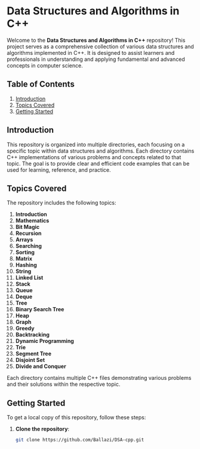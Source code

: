 # Data Structures and Algorithms in C++

Welcome to the **Data Structures and Algorithms in C++** repository! This project serves as a comprehensive collection of various data structures and algorithms implemented in C++. It is designed to assist learners and professionals in understanding and applying fundamental and advanced concepts in computer science.

## Table of Contents

1. [Introduction](#introduction)
2. [Topics Covered](#topics-covered)
3. [Getting Started](#getting-started)

## Introduction

This repository is organized into multiple directories, each focusing on a specific topic within data structures and algorithms. Each directory contains C++ implementations of various problems and concepts related to that topic. The goal is to provide clear and efficient code examples that can be used for learning, reference, and practice.

## Topics Covered

The repository includes the following topics:

1. **Introduction**
2. **Mathematics**
3. **Bit Magic**
4. **Recursion**
5. **Arrays**
6. **Searching**
7. **Sorting**
8. **Matrix**
9. **Hashing**
10. **String**
11. **Linked List**
12. **Stack**
13. **Queue**
14. **Deque**
15. **Tree**
16. **Binary Search Tree**
17. **Heap**
18. **Graph**
19. **Greedy**
20. **Backtracking**
21. **Dynamic Programming**
22. **Trie**
23. **Segment Tree**
24. **Disjoint Set**
25. **Divide and Conquer**

Each directory contains multiple C++ files demonstrating various problems and their solutions within the respective topic.

## Getting Started

To get a local copy of this repository, follow these steps:

1. **Clone the repository**:

   ```bash
   git clone https://github.com/Ballazi/DSA-cpp.git
